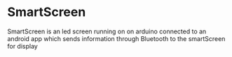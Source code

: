 # SmartScreen
SmartScreen is an led screen running on on arduino connected to an android app which sends information through Bluetooth to the smartScreen for display
